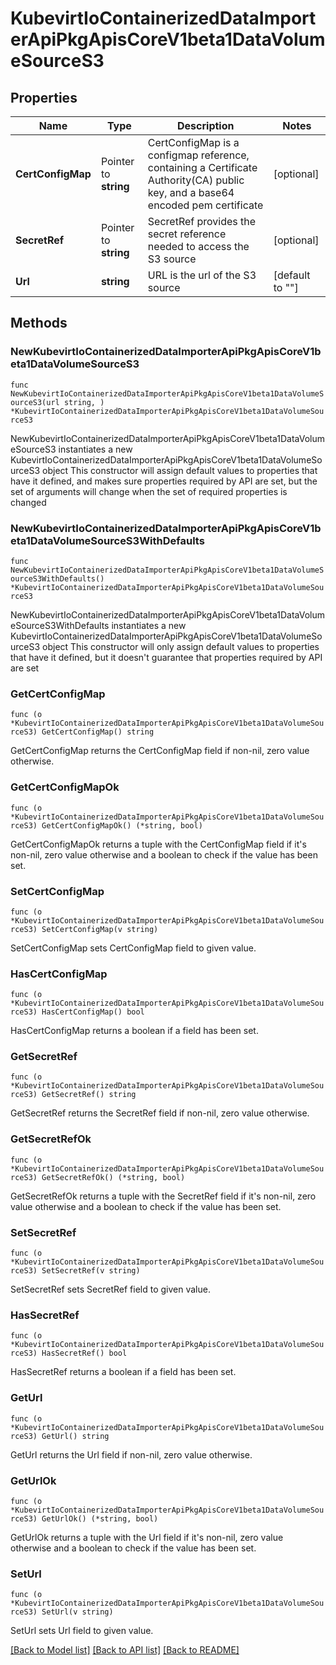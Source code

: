 # KubevirtIoContainerizedDataImporterApiPkgApisCoreV1beta1DataVolumeSourceS3

## Properties

Name | Type | Description | Notes
------------ | ------------- | ------------- | -------------
**CertConfigMap** | Pointer to **string** | CertConfigMap is a configmap reference, containing a Certificate Authority(CA) public key, and a base64 encoded pem certificate | [optional] 
**SecretRef** | Pointer to **string** | SecretRef provides the secret reference needed to access the S3 source | [optional] 
**Url** | **string** | URL is the url of the S3 source | [default to ""]

## Methods

### NewKubevirtIoContainerizedDataImporterApiPkgApisCoreV1beta1DataVolumeSourceS3

`func NewKubevirtIoContainerizedDataImporterApiPkgApisCoreV1beta1DataVolumeSourceS3(url string, ) *KubevirtIoContainerizedDataImporterApiPkgApisCoreV1beta1DataVolumeSourceS3`

NewKubevirtIoContainerizedDataImporterApiPkgApisCoreV1beta1DataVolumeSourceS3 instantiates a new KubevirtIoContainerizedDataImporterApiPkgApisCoreV1beta1DataVolumeSourceS3 object
This constructor will assign default values to properties that have it defined,
and makes sure properties required by API are set, but the set of arguments
will change when the set of required properties is changed

### NewKubevirtIoContainerizedDataImporterApiPkgApisCoreV1beta1DataVolumeSourceS3WithDefaults

`func NewKubevirtIoContainerizedDataImporterApiPkgApisCoreV1beta1DataVolumeSourceS3WithDefaults() *KubevirtIoContainerizedDataImporterApiPkgApisCoreV1beta1DataVolumeSourceS3`

NewKubevirtIoContainerizedDataImporterApiPkgApisCoreV1beta1DataVolumeSourceS3WithDefaults instantiates a new KubevirtIoContainerizedDataImporterApiPkgApisCoreV1beta1DataVolumeSourceS3 object
This constructor will only assign default values to properties that have it defined,
but it doesn't guarantee that properties required by API are set

### GetCertConfigMap

`func (o *KubevirtIoContainerizedDataImporterApiPkgApisCoreV1beta1DataVolumeSourceS3) GetCertConfigMap() string`

GetCertConfigMap returns the CertConfigMap field if non-nil, zero value otherwise.

### GetCertConfigMapOk

`func (o *KubevirtIoContainerizedDataImporterApiPkgApisCoreV1beta1DataVolumeSourceS3) GetCertConfigMapOk() (*string, bool)`

GetCertConfigMapOk returns a tuple with the CertConfigMap field if it's non-nil, zero value otherwise
and a boolean to check if the value has been set.

### SetCertConfigMap

`func (o *KubevirtIoContainerizedDataImporterApiPkgApisCoreV1beta1DataVolumeSourceS3) SetCertConfigMap(v string)`

SetCertConfigMap sets CertConfigMap field to given value.

### HasCertConfigMap

`func (o *KubevirtIoContainerizedDataImporterApiPkgApisCoreV1beta1DataVolumeSourceS3) HasCertConfigMap() bool`

HasCertConfigMap returns a boolean if a field has been set.

### GetSecretRef

`func (o *KubevirtIoContainerizedDataImporterApiPkgApisCoreV1beta1DataVolumeSourceS3) GetSecretRef() string`

GetSecretRef returns the SecretRef field if non-nil, zero value otherwise.

### GetSecretRefOk

`func (o *KubevirtIoContainerizedDataImporterApiPkgApisCoreV1beta1DataVolumeSourceS3) GetSecretRefOk() (*string, bool)`

GetSecretRefOk returns a tuple with the SecretRef field if it's non-nil, zero value otherwise
and a boolean to check if the value has been set.

### SetSecretRef

`func (o *KubevirtIoContainerizedDataImporterApiPkgApisCoreV1beta1DataVolumeSourceS3) SetSecretRef(v string)`

SetSecretRef sets SecretRef field to given value.

### HasSecretRef

`func (o *KubevirtIoContainerizedDataImporterApiPkgApisCoreV1beta1DataVolumeSourceS3) HasSecretRef() bool`

HasSecretRef returns a boolean if a field has been set.

### GetUrl

`func (o *KubevirtIoContainerizedDataImporterApiPkgApisCoreV1beta1DataVolumeSourceS3) GetUrl() string`

GetUrl returns the Url field if non-nil, zero value otherwise.

### GetUrlOk

`func (o *KubevirtIoContainerizedDataImporterApiPkgApisCoreV1beta1DataVolumeSourceS3) GetUrlOk() (*string, bool)`

GetUrlOk returns a tuple with the Url field if it's non-nil, zero value otherwise
and a boolean to check if the value has been set.

### SetUrl

`func (o *KubevirtIoContainerizedDataImporterApiPkgApisCoreV1beta1DataVolumeSourceS3) SetUrl(v string)`

SetUrl sets Url field to given value.



[[Back to Model list]](../README.md#documentation-for-models) [[Back to API list]](../README.md#documentation-for-api-endpoints) [[Back to README]](../README.md)


